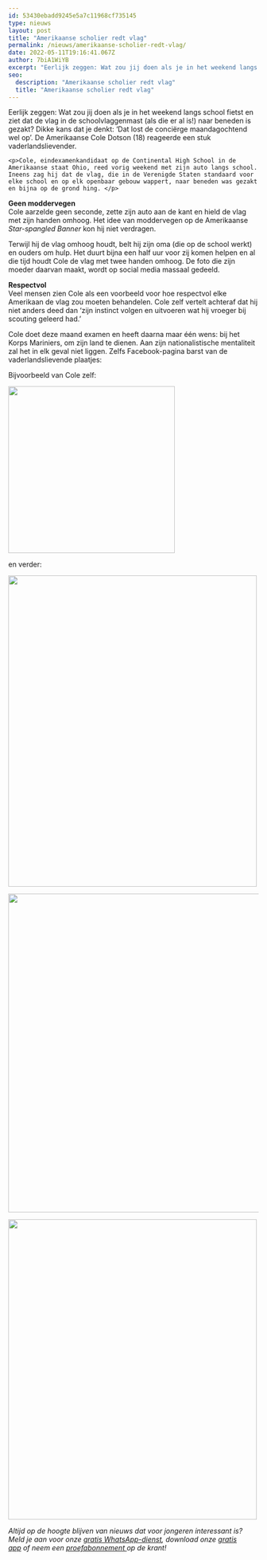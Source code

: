 ```yaml
---
id: 53430ebadd9245e5a7c11968cf735145
type: nieuws
layout: post
title: "Amerikaanse scholier redt vlag"
permalink: /nieuws/amerikaanse-scholier-redt-vlag/
date: 2022-05-11T19:16:41.067Z
author: 7biA1WiYB
excerpt: "Eerlijk zeggen: Wat zou jij doen als je in het weekend langs school fietst en ziet dat de vlag in de schoolvlaggenmast (als die er al is!) naar beneden is gezakt? Dikke kans dat je denkt: ‘Dat lost de conciërge maandagochtend wel op’. De Amerikaanse Cole Dotson (18) reageerde een stuk vaderlandslievender.  "
seo:
  description: "Amerikaanse scholier redt vlag"
  title: "Amerikaanse scholier redt vlag"
---
```

Eerlijk zeggen: Wat zou jij doen als je in het weekend langs school fietst en ziet dat de vlag in de schoolvlaggenmast (als die er al is!) naar beneden is gezakt? Dikke kans dat je denkt: ‘Dat lost de conciërge maandagochtend wel op’. De Amerikaanse Cole Dotson (18) reageerde een stuk vaderlandslievender.  

    <p>Cole, eindexamenkandidaat op de Continental High School in de Amerikaanse staat Ohio, reed vorig weekend met zijn auto langs school. Ineens zag hij dat de vlag, die in de Verenigde Staten standaard voor elke school en op elk openbaar gebouw wappert, naar beneden was gezakt en bijna op de grond hing. </p>
<p><strong>Geen moddervegen</strong><br>Cole aarzelde geen seconde, zette zijn auto aan de kant en hield de vlag met zijn handen omhoog. Het idee van moddervegen op de Amerikaanse <em>Star-spangled Banner</em> kon hij niet verdragen.</p>
<p>Terwijl hij de vlag omhoog houdt, belt hij zijn oma (die op de school werkt) en ouders om hulp. Het duurt bijna een half uur voor zij komen helpen en al die tijd houdt Cole de vlag met twee handen omhoog. De foto die zijn moeder daarvan maakt, wordt op social media massaal gedeeld.</p>
<p><strong>Respectvol</strong><br>Veel mensen zien Cole als een voorbeeld voor hoe respectvol elke Amerikaan de vlag zou moeten behandelen. Cole zelf vertelt achteraf dat hij niet anders deed dan ‘zijn instinct volgen en uitvoeren wat hij vroeger bij scouting geleerd had.’</p>
<p>Cole doet deze maand examen en heeft daarna maar één wens: bij het Korps Mariniers, om zijn land te dienen. Aan zijn nationalistische mentaliteit zal het in elk geval niet liggen. Zelfs Facebook-pagina barst van de vaderlandslievende plaatjes:</p>
<p>Bijvoorbeeld van Cole zelf:</p>
<p><div class="media media-element-container media-default"><div id="file-18983" class="file file-image file-image-jpeg">

        
  
  <div class="content">
    <img height="335" width="335" class="media-element file-default" src="https://original.sevendays.nl/sites/default/files/13220996_1054753304586454_195341140536058459_n.jpg" alt="">  </div>

  
</div>
</div>
<p>en verder:</p>
<p><div class="media media-element-container media-default"><div id="file-18980" class="file file-image file-image-jpeg">

        
  
  <div class="content">
    <img height="625" width="500" class="media-element file-default" src="https://original.sevendays.nl/sites/default/files/13061927_562544520591326_3726751749475540208_n.jpg" alt="">  </div>

  
</div>
</div>
<p><div class="media media-element-container media-default"><div id="file-18981" class="file file-image file-image-jpeg">

        
  
  <div class="content">
    <img height="640" width="640" class="media-element file-default" src="https://original.sevendays.nl/sites/default/files/13237757_1013672888668871_88526816125656624_n.jpg" alt="">  </div>

  
</div>
</div>
<p><div class="media media-element-container media-default"><div id="file-18982" class="file file-image file-image-jpeg">

        
  
  <div class="content">
    <img height="603" width="500" class="media-element file-default" src="https://original.sevendays.nl/sites/default/files/13240002_1176951975701412_649666116851226603_n.jpg" alt="">  </div>

  
</div>
</div>
<p><em>Altijd op de hoogte blijven van nieuws dat voor jongeren interessant is? Meld je aan voor onze <a href="https://original.sevendays.nl/whatsapp">gratis WhatsApp-dienst</a>, download onze <a href="https://original.sevendays.nl/app">gratis app</a> of neem een <a href="https://abonneren.sevendays.nl/abonneren/abonnementen/ae/artikel">proefabonnement </a>op de krant!</em></p>  
